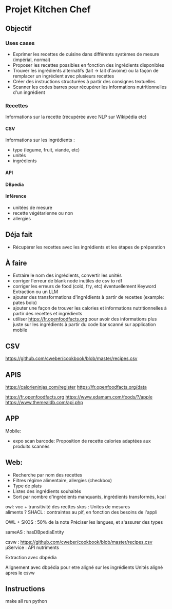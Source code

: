 # Projet Kitchen Chef

## Objectif

### Uses cases
- Exprimer les recettes de cuisine dans différents systèmes de mesure (impérial, normal)
- Proposer les recettes possibles en fonction des ingrédients disponibles
- Trouver les ingrédients alternatifs (lait → lait d'avoine) ou la façon de remplacer un ingrédient avec plusieurs recettes
- Créer des instructions structurées à partir des consignes textuelles
- Scanner les codes barres pour récupérer les informations nutritionnelles d'un ingrédient
###  Recettes

Informations sur la recette (récupérée avec NLP sur Wikipédia etc)

#### CSV
Informations sur les ingrédients :
- type (legume, fruit, viande, etc)
- unités
- ingrédients

#### API

#### DBpedia

#### Inférence
- unitées de mesure
- recette végétarienne ou non
- allergies
## Déja fait
- Récupérer les recettes avec les ingrédients et les étapes de préparation
## À faire
- Extraire le nom des ingrédients, convertir les unités
- corriger l'erreur de blank node inutiles de csv to rdf
- corriger les erreurs de food (cold, fry, etc) éventuellement Keyword Extraction ou un LLM
- ajouter des transformations d'ingrédients à partir de recettes (example: pates bolo)
- ajouter une façon de trouver les calories et informations nutritionnelles à partir des recettes et ingrédients
- utiliser https://fr.openfoodfacts.org pour avoir des informations plus juste sur les ingrédients à partir du code bar scanné sur application mobile


## CSV
https://github.com/cweber/cookbook/blob/master/recipes.csv
## APIS

https://calorieninjas.com/register
https://fr.openfoodfacts.org/data

https://fr.openfoodfacts.org
https://www.edamam.com/foods/?/apple
https://www.themealdb.com/api.php

## APP

Mobile:
- expo scan barcode:
Proposition de recette
calories adaptées aux produits scannés

## Web:
- Recherche par nom des recettes
- Filtres régime alimentaire, allergies (checkbox)
- Type de plats
- Listes des ingrédients souhaités
- Sort par nombre d'ingrédients manquants, ingrédients transformés, kcal

owl:
voc + transitivité des recttes
skos : Unites de mesures \
    aliments ?
SHACL : contraintes au pif, en fonction des besoins de l'appli

OWL + SKOS : 50% de la note
Préciser les langues, et s'assurer des types

sameAS : hasDBpediaEntity

csvw : https://github.com/cweber/cookbook/blob/master/recipes.csv
µService : API nutriments

Extraction avec dbpédia

Alignement avec dbpédia pour etre aligné sur les ingrédients
Unités aligné apres le csvw

## Instructions

make all
run python  
